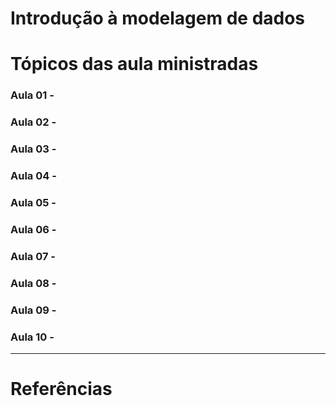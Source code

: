 # Introdução à modelagem de dados

# Tópicos das aula ministradas 

### Aula 01 - 
### Aula 02 - 
### Aula 03 - 
### Aula 04 - 
### Aula 05 - 
### Aula 06 - 
### Aula 07 - 
### Aula 08 - 
### Aula 09 - 
### Aula 10 - 

---

# Referências
